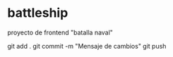 # battleship
proyecto de frontend "batalla naval"

git add .
git commit -m "Mensaje de cambios"
git push

